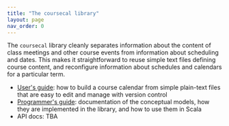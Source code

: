 ```yaml
---
title: "The coursecal library"
layout: page
nav_order: 0
---
```


The `coursecal` library cleanly separates information about the content of class meetings and other course events from information about scheduling and dates.  This makes it straightforward to reuse simple text files defining course content, and reconfigure information about schedules and calendars for a particular term.

- [User's guide](usersguide/): how to build a course calendar from simple plain-text files that are easy to edit and manage with version control
- [Programmer's guide](codersguide/):  documentation of the conceptual models, how they are implemented in the library, and how to use them in Scala
- API docs: TBA
